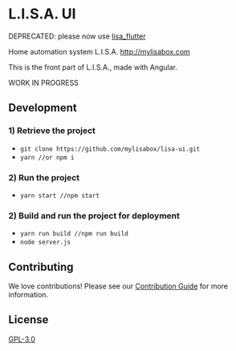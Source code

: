 # L.I.S.A. UI

DEPRECATED: please now use [lisa_flutter](https://github.com/mylisabox/lisa_flutter)

Home automation system L.I.S.A. http://mylisabox.com

This is the front part of L.I.S.A., made with Angular.

WORK IN PROGRESS

## Development
### 1) Retrieve the project
- `git clone https://github.com/mylisabox/lisa-ui.git` 
- `yarn //or npm i`

### 2) Run the project 
- `yarn start //npm start`

### 2) Build and run the project for deployment
- `yarn run build //npm run build`
- `node server.js`

## Contributing
We love contributions! Please see our [Contribution Guide](https://github.com/mylisabox/lisa-box/blob/master/.github/CONTRIBUTING.md)
for more information.

## License
[GPL-3.0](https://github.com/mylisabox/lisa-ui/blob/master/LICENSE)

